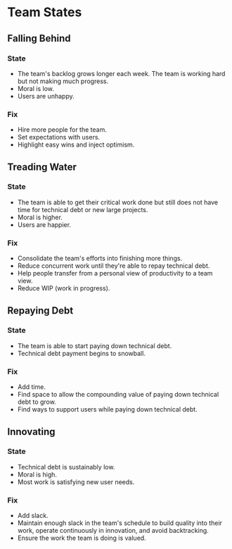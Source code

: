 # Team States

## Falling Behind

### State

* The team's backlog grows longer each week. The team is working hard but not making much progress.
* Moral is low.
* Users are unhappy.

### Fix

* Hire more people for the team.
* Set expectations with users.
* Highlight easy wins and inject optimism.

## Treading Water

### State

* The team is able to get their critical work done but still does not have time for technical debt or new large projects.
* Moral is higher.
* Users are happier.

### Fix

* Consolidate the team's efforts into finishing more things.
* Reduce concurrent work until they're able to repay technical debt.
* Help people transfer from a personal view of productivity to a team view.
* Reduce WIP (work in progress).

## Repaying Debt

### State

* The team is able to start paying down technical debt.
* Technical debt payment begins to snowball.

### Fix

* Add time.
* Find space to allow the compounding value of paying down technical debt to grow.
* Find ways to support users while paying down technical debt.

## Innovating

### State

* Technical debt is sustainably low.
* Moral is high.
* Most work is satisfying new user needs.

### Fix

* Add slack.
* Maintain enough slack in the team's schedule to build quality into their work, operate continuously in innovation, and avoid backtracking.
* Ensure the work the team is doing is valued.
